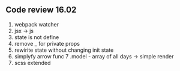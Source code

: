 ## Code review 16.02

1. webpack watcher
2. jsx -> js
3. state is not define
4. remove _ for private props
5. rewirite state without changing init state
6. simplyfy arrow func
7 .model - array of all days  -> simple render
8. scss extended